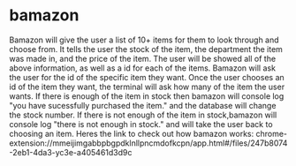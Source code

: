 # bamazon
Bamazon will give the user a list of 10+ items for them to look through and choose from. It tells the user the stock of the item, the department the item was made in, and the price of the item. The user will be showed all of the above information, as well as a id for each of the items. Bamazon will  ask the user for the id of the specific item they want. Once the user chooses an id of the item they want, the terminal will ask how many of the item the user wants. If there is enough of the item in stock then bamazon will console log "you have sucessfully purchased the item." and the database will change the stock number. If there is not enough of the item in stock,bamazon will console log "there is not enough in stock." and will take the user back to choosing an item. Heres the link to check out how bamazon works: chrome-extension://mmeijimgabbpbgpdklnllpncmdofkcpn/app.html#/files/247b8074-2eb1-4da3-yc3e-a405461d3d9c